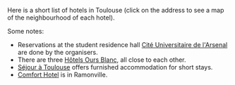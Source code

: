 Here is a short list of hotels in Toulouse (click on the address to see a map of the neighbourhood of each hotel).

Some notes:

* Reservations at the student residence hall [Cité Universitaire de l'Arsenal](http://www.crous-toulouse.fr/fiche-detaillee-2?id=1) are done by the organisers.
* There are three [Hôtels Ours Blanc](http://www.hotel-oursblanc.com/), all close to each other.
* [Séjour à Toulouse](http://www.sejouratoulouse.com/) offers furnished accommodation for short stays.
* [Comfort Hotel](http://www.comfortinn.com/hotel-ramonville_saint_agne-france-FR164) is in Ramonville.
